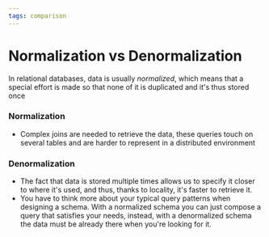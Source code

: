 ```yaml
---
tags: comparison
---
```


# Normalization vs Denormalization
In relational databases, data is usually *normalized*, which means that a special effort is made so that none of it is duplicated and it's thus stored once

### Normalization
* Complex joins are needed to retrieve the data, these queries touch on several tables and are harder to represent in a distributed environment

### Denormalization
* The fact that data is stored multiple times allows us to specify it closer to where it's used, and thus, thanks to locality, it's faster to retrieve it.
* You have to think more about your typical query patterns when designing a schema. With a normalized schema you can just compose a query that satisfies your needs, instead, with a denormalized schema the data must be already there when you're looking for it.
